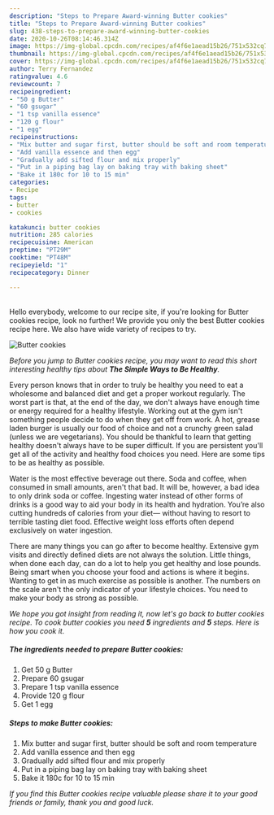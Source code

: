 ```yaml
---
description: "Steps to Prepare Award-winning Butter cookies"
title: "Steps to Prepare Award-winning Butter cookies"
slug: 438-steps-to-prepare-award-winning-butter-cookies
date: 2020-10-26T08:14:46.314Z
image: https://img-global.cpcdn.com/recipes/af4f6e1aead15b26/751x532cq70/butter-cookies-recipe-main-photo.jpg
thumbnail: https://img-global.cpcdn.com/recipes/af4f6e1aead15b26/751x532cq70/butter-cookies-recipe-main-photo.jpg
cover: https://img-global.cpcdn.com/recipes/af4f6e1aead15b26/751x532cq70/butter-cookies-recipe-main-photo.jpg
author: Terry Fernandez
ratingvalue: 4.6
reviewcount: 7
recipeingredient:
- "50 g Butter"
- "60 gsugar"
- "1 tsp vanilla essence"
- "120 g flour"
- "1 egg"
recipeinstructions:
- "Mix butter and sugar first, butter should be soft and room temperature"
- "Add vanilla essence and then egg"
- "Gradually add sifted flour and mix properly"
- "Put in a piping bag lay on baking tray with baking sheet"
- "Bake it 180c for 10 to 15 min"
categories:
- Recipe
tags:
- butter
- cookies

katakunci: butter cookies 
nutrition: 285 calories
recipecuisine: American
preptime: "PT29M"
cooktime: "PT48M"
recipeyield: "1"
recipecategory: Dinner

---
```

<br>
Hello everybody, welcome to our recipe site, if you're looking for Butter cookies recipe, look no further! We provide you only the best Butter cookies recipe here. We also have wide variety of recipes to try.
<br>


![Butter cookies](https://img-global.cpcdn.com/recipes/af4f6e1aead15b26/751x532cq70/butter-cookies-recipe-main-photo.jpg)

<i>Before you jump to Butter cookies recipe, you may want to read this short interesting healthy tips about <strong>The Simple Ways to Be Healthy</strong>.</i>

Every person knows that in order to truly be healthy you need to eat a wholesome and balanced diet and get a proper workout regularly. The worst part is that, at the end of the day, we don't always have enough time or energy required for a healthy lifestyle. Working out at the gym isn't something people decide to do when they get off from work. A hot, grease laden burger is usually our food of choice and not a crunchy green salad (unless we are vegetarians). You should be thankful to learn that getting healthy doesn't always have to be super difficult. If you are persistent you'll get all of the activity and healthy food choices you need. Here are some tips to be as healthy as possible.

Water is the most effective beverage out there. Soda and coffee, when consumed in small amounts, aren't that bad. It will be, however, a bad idea to only drink soda or coffee. Ingesting water instead of other forms of drinks is a good way to aid your body in its health and hydration. You’re also cutting hundreds of calories from your diet— without having to resort to terrible tasting diet food. Effective weight loss efforts often depend exclusively on water ingestion.

There are many things you can go after to become healthy. Extensive gym visits and directly defined diets are not always the solution. Little things, when done each day, can do a lot to help you get healthy and lose pounds. Being smart when you choose your food and actions is where it begins. Wanting to get in as much exercise as possible is another. The numbers on the scale aren't the only indicator of your lifestyle choices. You need to make your body as strong as possible. 


<i>We hope you got insight from reading it, now let's go back to butter cookies recipe. To cook butter cookies you need <strong>5</strong> ingredients and <strong>5</strong> steps. Here is how you cook it.
</i>

##### The ingredients needed to prepare Butter cookies:

1. Get 50 g Butter
1. Prepare 60 gsugar
1. Prepare 1 tsp vanilla essence
1. Provide 120 g flour
1. Get 1 egg


##### Steps to make Butter cookies:

1. Mix butter and sugar first, butter should be soft and room temperature
1. Add vanilla essence and then egg
1. Gradually add sifted flour and mix properly
1. Put in a piping bag lay on baking tray with baking sheet
1. Bake it 180c for 10 to 15 min


<i>If you find this Butter cookies recipe valuable please share it to your good friends or family, thank you and good luck.</i>

